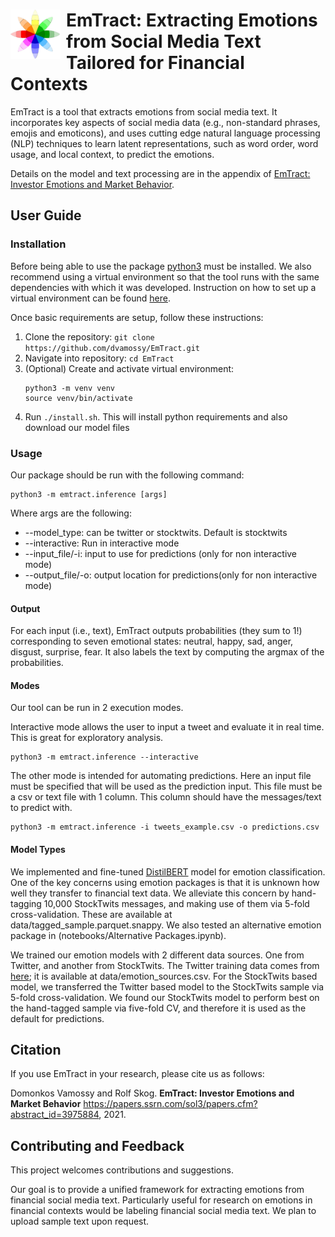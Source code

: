 
<h1><img src="doc/emotions.png" width="80px" align="left" style="margin-right: 9px;"> EmTract: Extracting Emotions from Social Media Text Tailored for Financial Contexts</h1>

EmTract is a tool that extracts emotions from social media text. It incorporates key aspects of social media data (e.g., non-standard phrases, emojis and emoticons), and uses cutting edge natural language processing (NLP) techniques to learn latent representations, such as word order, word usage, and local context, to predict the emotions. 

Details on the model and text processing are in the appendix of [EmTract: Investor Emotions and Market Behavior](https://papers.ssrn.com/sol3/papers.cfm?abstract_id=3975884&fbclid=IwAR1gAgHGekkp_bO2QkT_YbtQaJmvM7O5JrfXNHCAYXF2D3-N_9PaXZC-Cig). 

## User Guide

### Installation
Before being able to use the package [python3](https://www.python.org/downloads/) must be installed.
We also recommend using a virtual environment so that the tool runs with the same dependencies with which it was developed.
Instruction on how to set up a virtual environment can be found [here](https://docs.python.org/3/tutorial/venv.html).

Once basic requirements are setup, follow these instructions:
1. Clone the repository: `git clone https://github.com/dvamossy/EmTract.git`
2. Navigate into repository: `cd EmTract`
2. (Optional) Create and activate virtual environment:
    ```
   python3 -m venv venv
   source venv/bin/activate
    ```
3. Run `./install.sh`. This will install python requirements and also download our model files

### Usage

Our package should be run with the following command:
```commandline
python3 -m emtract.inference [args]
```
Where args are the following:
* --model_type: can be twitter or stocktwits. Default is stocktwits
* --interactive: Run in interactive mode
* --input_file/-i: input to use for predictions (only for non interactive mode)
* --output_file/-o: output location for predictions(only for non interactive mode)

#### Output
For each input (i.e., text), EmTract outputs probabilities (they sum to 1!) corresponding to seven emotional states: neutral, happy, sad, anger, disgust, surprise, fear. It also labels the text by computing the argmax of the probabilities. 

#### Modes
Our tool can be run in 2 execution modes.

Interactive mode allows the user to input a tweet and evaluate it in real time. This is great for exploratory analysis.
```commandline
python3 -m emtract.inference --interactive
```

The other mode is intended for automating predictions. Here an input file must be specified that will be used as the prediction input.
This file must be a csv or text file with 1 column. This column should have the messages/text to predict with.
```commandline
python3 -m emtract.inference -i tweets_example.csv -o predictions.csv
```

#### Model Types
We implemented and fine-tuned [DistilBERT](https://huggingface.co/bhadresh-savani/distilbert-base-uncased-emotion) model for emotion classification. One of the key concerns using emotion packages is that it is unknown how well they transfer to financial text data. We alleviate this concern by hand-tagging 10,000 StockTwits messages, and making use of them via 5-fold cross-validation. These are available at data/tagged_sample.parquet.snappy. We also tested an alternative emotion package in (notebooks/Alternative Packages.ipynb). 

We trained our emotion models with 2 different data sources. One from Twitter, and another from StockTwits. The Twitter training data comes from [here](https://github.com/sarnthil/unify-emotion-datasets/tree/master/datasets); it is available at data/emotion_sources.csv. For the StockTwits based model, we transferred the Twitter based model to the StockTwits sample via 5-fold cross-validation. We found our StockTwits model to perform best on the hand-tagged sample via five-fold CV, and therefore it is used as the default for predictions. 

## Citation
If you use EmTract in your research, please cite us as follows:

   Domonkos Vamossy and Rolf Skog. **EmTract: Investor Emotions and Market Behavior** https://papers.ssrn.com/sol3/papers.cfm?abstract_id=3975884, 2021. 
   
## Contributing and Feedback
This project welcomes contributions and suggestions. 

Our goal is to provide a unified framework for extracting emotions from financial social media text. Particularly useful for research on emotions in financial contexts would be labeling financial social media text. We plan to upload sample text upon request.
